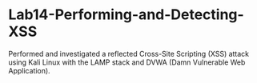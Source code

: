 # Lab14-Performing-and-Detecting-XSS
Performed and investigated a reflected Cross-Site Scripting (XSS) attack using Kali Linux with the LAMP stack and DVWA (Damn Vulnerable Web Application).
